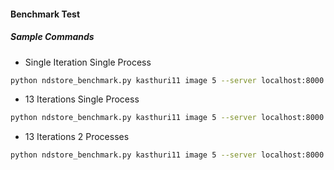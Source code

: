 #### Benchmark Test

##### Sample Commands
  * Single Iteration Single Process
  ```sh
  python ndstore_benchmark.py kasthuri11 image 5 --server localhost:8000
  ```
  * 13 Iterations Single Process
  ```sh
  python ndstore_benchmark.py kasthuri11 image 5 --server localhost:8000 --iter 13
  ```
  * 13 Iterations 2 Processes
  ```sh
  python ndstore_benchmark.py kasthuri11 image 5 --server localhost:8000 --iter 13 --num 2
  ```
